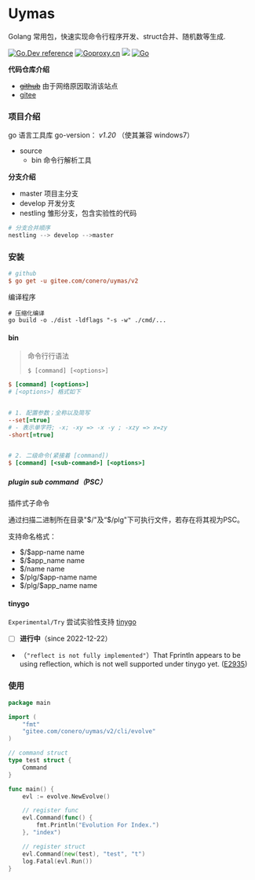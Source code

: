# Uymas

Golang 常用包，快速实现命令行程序开发、struct合并、随机数等生成.

[![Go.Dev reference](https://img.shields.io/badge/go.dev-reference-blue?logo=go&logoColor=white)](https://pkg.go.dev/gitee.com/conero/uymas/v2?tab=doc)  [![Goproxy.cn](https://goproxy.cn/stats/gitee.com/conero/uymas/v2/badges/download-count.svg)](https://goproxy.cn)  [![](https://goreportcard.com/badge/gitee.com/uymas/conero)](https://goreportcard.com/report/gitee.com/conero/uymas)  [![Go](https://github.com/conero/uymas/actions/workflows/go.yml/badge.svg)](https://github.com/conero/uymas/actions/workflows/go.yml)



**代码仓库介绍**

- [~~github~~](https://github.com/conero/uymas) 由于网络原因取消该站点
- [gitee](https://gitee.com/conero/uymas)




### 项目介绍
go 语言工具库
go-version： *v1.20* （使其兼容 windows7）

- source
    - bin    命令行解析工具



**分支介绍**

- master 项目主分支
- develop 开发分支
- nestling  雏形分支，包含实验性的代码



```powershell
# 分支合并顺序
nestling --> develop -->master
```





### 安装

```ini
# github
$ go get -u gitee.com/conero/uymas/v2

```



编译程序

```shell
# 压缩化编译
go build -o ./dist -ldflags "-s -w" ./cmd/...
```



#### bin

> 命令行行语法
>
> `$ [command] [<options>]`

```ini
$ [command] [<options>]
# [<options>] 格式如下


# 1. 配置参数；全称以及简写
--set[=true]
# - 表示单字符; -x; -xy => -x -y ; -xzy => x=zy
-short[=true]


# 2. 二级命令(紧接着 [command])
$ [command] [<sub-command>] [<options>]
```



##### plugin sub command（PSC）

插件式子命令

通过扫描二进制所在目录"\$/"及“$/plg"下可执行文件，若存在将其视为PSC。

支持命名格式：

- \$/\$app-name           name
- \$/\$app_name           name
- \$/name                      name
- $/plg/\$app-name     name
- \$/plg/\$app_name     name



#### tinygo

`Experimental/Try`  尝试实验性支持 [tinygo](https://github.com/tinygo-org/tinygo)

- [ ] **进行中**（since 2022-12-22）





- （`"reflect is not fully implemented"`）That Fprintln appears to be using reflection, which is not well supported under tinygo yet. ([E2935](https://github.com/tinygo-org/tinygo/issues/2935))



### 使用

```go
package main

import (
	"fmt"
	"gitee.com/conero/uymas/v2/cli/evolve"
)

// command struct
type test struct {
    Command
}

func main() {
	evl := evolve.NewEvolve()

    // register func
    evl.Command(func() {
        fmt.Println("Evolution For Index.")
    }, "index")

    // register struct
    evl.Command(new(test), "test", "t")
    log.Fatal(evl.Run())
}
```

